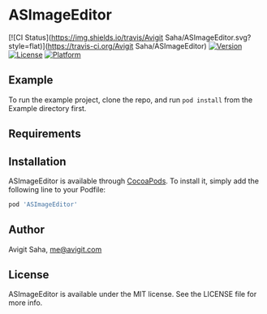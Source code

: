 # ASImageEditor

[![CI Status](https://img.shields.io/travis/Avigit Saha/ASImageEditor.svg?style=flat)](https://travis-ci.org/Avigit Saha/ASImageEditor)
[![Version](https://img.shields.io/cocoapods/v/ASImageEditor.svg?style=flat)](https://cocoapods.org/pods/ASImageEditor)
[![License](https://img.shields.io/cocoapods/l/ASImageEditor.svg?style=flat)](https://cocoapods.org/pods/ASImageEditor)
[![Platform](https://img.shields.io/cocoapods/p/ASImageEditor.svg?style=flat)](https://cocoapods.org/pods/ASImageEditor)

## Example

To run the example project, clone the repo, and run `pod install` from the Example directory first.

## Requirements

## Installation

ASImageEditor is available through [CocoaPods](https://cocoapods.org). To install
it, simply add the following line to your Podfile:

```ruby
pod 'ASImageEditor'
```

## Author

Avigit Saha, me@avigit.com

## License

ASImageEditor is available under the MIT license. See the LICENSE file for more info.
